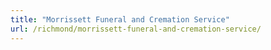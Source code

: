 ```yaml
---
title: "Morrissett Funeral and Cremation Service"
url: /richmond/morrissett-funeral-and-cremation-service/
---
```

